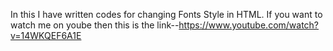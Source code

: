 In this I have written codes for changing Fonts Style in HTML.
If you want to watch me on yoube then this is the link--https://www.youtube.com/watch?v=14WKQEF6A1E
